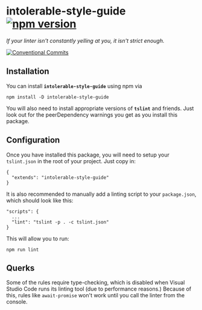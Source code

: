 # intolerable-style-guide [![npm version](https://badge.fury.io/js/intolerable-style-guide.svg)](https://www.npmjs.com/package/intolerable-style-guide)

*If your linter isn't constantly yelling at you, it isn't strict enough.*

[![Conventional Commits](https://img.shields.io/badge/Conventional%20Commits-1.0.0-yellow.svg)](https://conventionalcommits.org)

## Installation

You can install **`intolerable-style-guide`** using npm via
```
npm install -D intolerable-style-guide
```

You will also need to install appropriate versions of **`tslint`** and friends. Just look out for the peerDependency warnings you get as you install this package.

## Configuration

Once you have installed this package, you will need to setup your `tslint.json` in the root of your project. Just copy in:

```
{
  "extends": "intolerable-style-guide"
}
```

It is also recommended to manually add a linting script to your `package.json`, which should look like this:

```
"scripts": {
  ...
  "lint": "tslint -p . -c tslint.json"
}
```

This will allow you to run:
```
npm run lint
```

## Querks

Some of the rules require type-checking, which is disabled when Visual Studio Code runs its linting tool (due to performance reasons.) Because of this, rules like `await-promise` won't work until you call the linter from the console.
